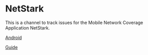 # NetStark
This is a channel to track issues for the Mobile Network Coverage Application NetStark.

[Android](http://mrcelleb.com/app/NetStarkV2.apk)

[Guide](https://celleb.github.io/NetStark)
